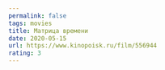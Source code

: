 ```yaml
---
permalink: false
tags: movies
title: Матрица времени
date: 2020-05-15
url: https://www.kinopoisk.ru/film/556944
rating: 3
---
```

